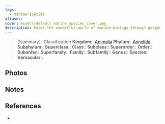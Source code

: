 ```yaml
---
tags:
  - marine-species
aliases: 
cover: Assets/default_marine_species_cover.png
description: Enter the wonderful world of marine-biology through gorgeous underwater pictures of marine animals. Annelida is the phylum of worms with a segmented body.
---
```

> [!summary]- Classification
**Kingdom**:: [Animalia](Animalia.md)
**Phylum**:: [Annelida](Annelida.md)
**Subphylum**::
**Superclass**::
**Class**:: 
**Subclass**:: 
**Superorder**::
**Order**:: 
**Suborder**::
**Superfamily**::
**Family**::
**Subfamily**::
**Genus**::
**Species**::
**Vernacular**::

## Photos

## Notes

## References
- 